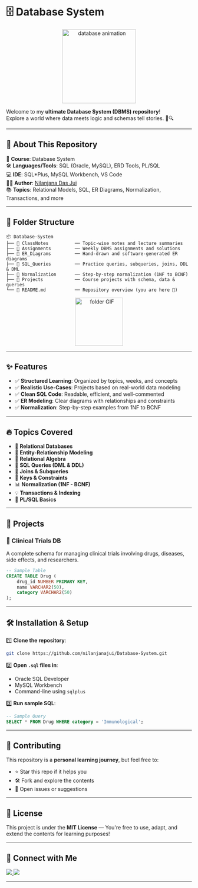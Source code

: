 # 🗄️ Database System

<p align="center">
  <img src="https://media2.giphy.com/media/v1.Y2lkPTc5MGI3NjExanV0bGo0Mzl5czB4dTA5dnowMmc4ejN0bG03dDFzMzVrNTd1djF3dSZlcD12MV9pbnRlcm5hbF9naWZfYnlfaWQmY3Q9Zw/dXCJBfobvgJRuSnSJg/giphy.gif" width="200" alt="database animation" />
</p>


Welcome to my **ultimate Database System (DBMS) repository**!  
Explore a world where data meets logic and schemas tell stories. 🧠🔍

---

## 📌 About This Repository

🧾 **Course**: Database System  
🛠️ **Languages/Tools**: SQL (Oracle, MySQL), ERD Tools, PL/SQL  
💻 **IDE**: SQL\*Plus, MySQL Workbench, VS Code  
👩‍💻 **Author**: [Nilanjana Das Jui](https://github.com/nilanjanajui)  
📚 **Topics**: Relational Models, SQL, ER Diagrams, Normalization, Transactions, and more

---

## 📂 Folder Structure

```plaintext
📦 Database-System
├── 📁 ClassNotes          ── Topic-wise notes and lecture summaries
├── 📁 Assignments         ── Weekly DBMS assignments and solutions
├── 📁 ER_Diagrams         ── Hand-drawn and software-generated ER diagrams
├── 📁 SQL_Queries         ── Practice queries, subqueries, joins, DDL & DML
├── 📁 Normalization       ── Step-by-step normalization (1NF to BCNF)
├── 📁 Projects            ── Course projects with schema, data & queries
└── 📜 README.md           ── Repository overview (you are here 🎯)
````

<p align="center">
  <img src="https://media.giphy.com/media/v1.Y2lkPTc5MGI3NjExc3l2ZnY0YjU4NGVreWg3NjFnc3lkZmV6ZGRrdjFscTU0a2Uxb2VhNSZlcD12MV9naWZzX3NlYXJjaCZjdD1n/VbnUQpnihPSIgIXuZv/giphy.gif" width="130" alt="folder GIF"/>
</p>

---

## ✨ Features

* ✅ **Structured Learning**: Organized by topics, weeks, and concepts
* ✅ **Realistic Use-Cases**: Projects based on real-world data modeling
* ✅ **Clean SQL Code**: Readable, efficient, and well-commented
* ✅ **ER Modeling**: Clear diagrams with relationships and constraints
* ✅ **Normalization**: Step-by-step examples from 1NF to BCNF

---

## 🔥 Topics Covered

* 🔗 **Relational Databases**
* 🧩 **Entity-Relationship Modeling**
* 📐 **Relational Algebra**
* 💾 **SQL Queries (DML & DDL)**
* 🔄 **Joins & Subqueries**
* 🔐 **Keys & Constraints**
* 📊 **Normalization (1NF - BCNF)**
* 💡 **Transactions & Indexing**
* 🧪 **PL/SQL Basics**


---

## 🧪 Projects

### 📌 Clinical Trials DB

A complete schema for managing clinical trials involving drugs, diseases, side effects, and researchers.

```sql
-- Sample Table
CREATE TABLE Drug (
    drug_id NUMBER PRIMARY KEY,
    name VARCHAR2(50),
    category VARCHAR2(50)
);
```

---

## 🛠 Installation & Setup

1️⃣ **Clone the repository**:

```bash
git clone https://github.com/nilanjanajui/Database-System.git
```

2️⃣ **Open `.sql` files in**:

* Oracle SQL Developer
* MySQL Workbench
* Command-line using `sqlplus`

3️⃣ **Run sample SQL**:

```sql
-- Sample Query
SELECT * FROM Drug WHERE category = 'Immunological';
```

---

## 🤝 Contributing

This repository is a **personal learning journey**, but feel free to:

* ⭐ Star this repo if it helps you
* 🛠 Fork and explore the contents
* 💬 Open issues or suggestions

---

## 📜 License

This project is under the **MIT License** —
You're free to use, adapt, and extend the contents for learning purposes!

---

## 🚀 Connect with Me

<p align="left"> <a href="mailto:nilanjana.csecu@gmail.com" target="_blank"> <img src="https://img.shields.io/badge/Email-D14836?style=for-the-badge&logo=gmail&logoColor=white" /> </a> 
  <a href="https://www.linkedin.com/in/nilanjana-jui-759402286/" target="_blank"> <img src="https://img.shields.io/badge/LinkedIn-0A66C2?style=for-the-badge&logo=linkedin&logoColor=white" /> </a>

---


